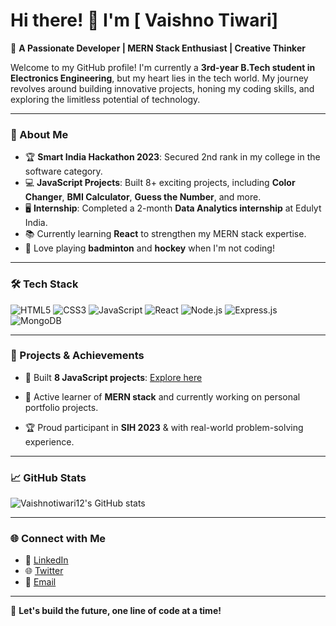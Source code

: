 # Hi there! 👋 I'm [ Vaishno Tiwari]  
🌟 **A Passionate Developer | MERN Stack Enthusiast | Creative Thinker**

Welcome to my GitHub profile! I'm currently a **3rd-year B.Tech student in Electronics Engineering**, but my heart lies in the tech world. My journey revolves around building innovative projects, honing my coding skills, and exploring the limitless potential of technology.

---

### 🚀 About Me
- 🏆 **Smart India Hackathon 2023**: Secured 2nd rank in my college in the software category.  
- 💻 **JavaScript Projects**: Built 8+ exciting projects, including **Color Changer**, **BMI Calculator**, **Guess the Number**, and more.  
- 🖥️ **Internship**: Completed a 2-month **Data Analytics internship** at Edulyt India.  
- 📚 Currently learning **React** to strengthen my MERN stack expertise.  
- 🏸 Love playing **badminton** and **hockey** when I'm not coding!  

---

### 🛠️ Tech Stack

<div>
  <img src="https://img.shields.io/badge/HTML5-%23E34F26.svg?&style=for-the-badge&logo=html5&logoColor=white" alt="HTML5"/>
  <img src="https://img.shields.io/badge/CSS3-%231572B6.svg?&style=for-the-badge&logo=css3&logoColor=white" alt="CSS3"/>
  <img src="https://img.shields.io/badge/JavaScript-%23F7DF1E.svg?&style=for-the-badge&logo=javascript&logoColor=black" alt="JavaScript"/>
  <img src="https://img.shields.io/badge/React-%2361DAFB.svg?&style=for-the-badge&logo=react&logoColor=black" alt="React"/>
  <img src="https://img.shields.io/badge/Node.js-%23339933.svg?&style=for-the-badge&logo=node.js&logoColor=white" alt="Node.js"/>
  <img src="https://img.shields.io/badge/Express.js-%23404D59.svg?&style=for-the-badge&logo=express&logoColor=white" alt="Express.js"/>
  <img src="https://img.shields.io/badge/MongoDB-%2347A248.svg?&style=for-the-badge&logo=mongodb&logoColor=white" alt="MongoDB"/>
</div>

---

### 🌟 Projects & Achievements
- 🚧 Built **8 JavaScript projects**: [Explore here](#https://stackblitz.com/@Vaishnotiwari12/projects)

- 🌟 Active learner of **MERN stack** and currently working on personal portfolio projects.
- 🏆 Proud participant in **SIH 2023** & with real-world problem-solving experience.

---

### 📈 GitHub Stats
![Vaishnotiwari12's GitHub stats](https://github-readme-stats.vercel.app/api?username=Vaishnotiwari12&show_icons=true&theme=radical)


---
### 🌐 Connect with Me
- 🏢 [LinkedIn](https://www.linkedin.com/in/vaishno-prakash-tiwari-989033252/)
- 🌐 [Twitter](https://x.com/VaishnoSatyam)
- 📧 [Email](mailto:satyamvaishno123@gmail.com)

---

🎯 **Let's build the future, one line of code at a time!**

